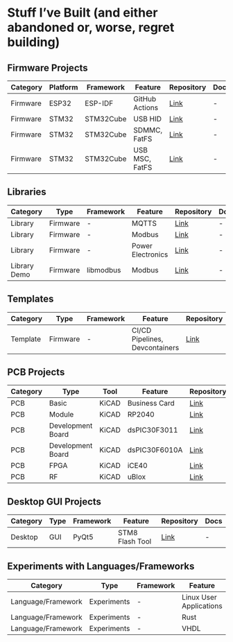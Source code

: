 # Stuff I’ve Built (and either abandoned or, worse, regret building)

## Firmware Projects

| Category | Platform | Framework | Feature | Repository | Docs |
|----------|----------|-----------|----------|------------|------|
| Firmware | ESP32 | ESP-IDF | GitHub Actions | [Link](https://github.com/shishir-dey/esp32-esp-idf-github-actions) | - |
| Firmware | STM32 | STM32Cube | USB HID | [Link](https://github.com/shishir-dey/stm32-keyboard-ctrl-c-v) | - |
| Firmware | STM32 | STM32Cube | SDMMC, FatFS | [Link](https://github.com/shishir-dey/stm32-sdmmc-fatfs-wav) | - |
| Firmware | STM32 | STM32Cube | USB MSC, FatFS | [Link](https://github.com/shishir-dey/stm32-usb-msc) | - |

## Libraries

| Category | Type | Framework | Feature | Repository | Docs |
|----------|------|-----------|----------|------------|------|
| Library | Firmware | - | MQTTS | [Link](https://github.com/shishir-dey/iot-firmware-sdk) | - |
| Library | Firmware | - | Modbus | [Link](https://github.com/shishir-dey/libmodbus) | - |
| Library | Firmware | - | Power Electronics | [Link](https://github.com/shishir-dey/libpower) | - |
| Library Demo | Firmware | libmodbus | Modbus | [Link](https://github.com/shishir-dey/libmodbus-demo) | - |

## Templates

| Category | Type | Framework | Feature | Repository | Docs |
|----------|------|-----------|----------|------------|------|
| Template | Firmware | - | CI/CD Pipelines, Devcontainers | [Link](https://github.com/shishir-dey/stm32-devops-template) | - |

## PCB Projects

| Category | Type | Tool | Feature | Repository | Docs |
|----------|------|------|----------|------------|------|
| PCB | Basic | KiCAD | Business Card | [Link](https://github.com/shishir-dey/pcb-business-card) | - |
| PCB | Module | KiCAD | RP2040 | [Link](https://github.com/shishir-dey/pcb-custom-simm-40-rp2040) | - |
| PCB | Development Board | KiCAD | dsPIC30F3011 | [Link](https://github.com/shishir-dey/pcb-dev-dsPIC30F3011) | - |
| PCB | Development Board | KiCAD | dsPIC30F6010A | [Link](https://github.com/shishir-dey/pcb-dev-dsPIC30F6010A) | - |
| PCB | FPGA | KiCAD | iCE40 | [Link](https://github.com/shishir-dey/pcb-dev-fpga-iCE40) | - |
| PCB | RF | KiCAD | uBlox | [Link](https://github.com/shishir-dey/pcb-rf-4g-ublox) | - |

## Desktop GUI Projects

| Category | Type | Framework | Feature | Repository | Docs |
|----------|------|-----------|----------|------------|------|
| Desktop | GUI | PyQt5 | STM8 Flash Tool | [Link](https://github.com/shishir-dey/stm8-flash-tool) | - |

## Experiments with Languages/Frameworks

| Category | Type | Framework | Feature | Repository | Docs |
|----------|------|-----------|----------|------------|------|
| Language/Framework | Experiments | - | Linux User Applications | [Link](https://github.com/shishir-dey/linux-user-app-samples) | - |
| Language/Framework | Experiments | - | Rust | [Link](https://github.com/shishir-dey/rust-samples) | - |
| Language/Framework | Experiments | - | VHDL | [Link](https://github.com/shishir-dey/vhdl-samples) | - |

